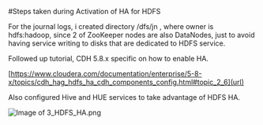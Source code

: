 #Steps taken during Activation of HA for HDFS

For the journal logs, i created directory /dfs/jn , where owner is hdfs:hadoop,
since 2 of ZooKeeper nodes are also DataNodes, just to avoid having service writing to disks that are dedicated to HDFS service.

Followed up tutorial, CDH 5.8.x specific on how to enable HA.

[https://www.cloudera.com/documentation/enterprise/5-8-x/topics/cdh_hag_hdfs_ha_cdh_components_config.html#topic_2_6](url)

Also configured Hive and HUE services to take advantage of HDFS HA.

![Image of 3_HDFS_HA.png](https://github.com/Mladen-Trampic-SRB-1989/SEBC/blob/master/storage/labs/3_HDFS_HA.png)